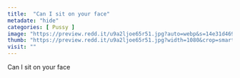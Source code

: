 ```yaml
---
title:  "Can I sit on your face"
metadate: "hide"
categories: [ Pussy ]
image: "https://preview.redd.it/u9a2ljoe65r51.jpg?auto=webp&s=14e31d469c7ff897bff571942393b2a5ddba3b42"
thumb: "https://preview.redd.it/u9a2ljoe65r51.jpg?width=1080&crop=smart&auto=webp&s=d16bab93775fcd74fde2af8e05b77b716399fd16"
visit: ""
---
```

Can I sit on your face
